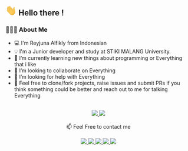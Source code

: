 <body>
  <h2><img src="https://github.com/ABSphreak/ABSphreak/blob/master/gifs/Hi.gif" width="30">  Hello there !</h2>

  ### 👨🏻‍💻  About Me
  - 💻 I'm Reyjuna Alfikly from Indonesian
  - 💡  I'm a Junior developer and study at STIKI MALANG University.
  - 🌱 I’m currently learning new things about programming or Everything that i like
  - 👯 I’m looking to collaborate on Everything
  - 🤔 I’m looking for help with Everything
  - 💬 Feel free to clone/fork projects, raise issues and submit PRs if you think something could be better and reach out to me for talking Everything
  
  <br>
  <div align="center">
    <a href="https://github.com/Andy-Ra">
      <img height="180em" src="https://github-readme-stats-eight-theta.vercel.app/api?username=andy-ra&show_icons=true&theme=algolia&include_all_commits=true&count_private=true">
      <img height="180em" src="https://github-readme-stats-eight-theta.vercel.app/api/top-langs/?username=andy-ra&layout=compact&langs_count=8&theme=algolia">
    </a>
  </div>
  
  <br>
  <div align="center">
  📫 Feel Free to contact me
  <br><br>
  <a href="https://www.linkedin.com/in/andy-ra"> 
    <img src="https://img.shields.io/badge/LinkedIn-%230077B5.svg?&style=flat&logo=linkedin&logoColor=white">
  </a>
  <a href="mailto:ivanandy45@gmail.com">
    <img src="https://img.shields.io/badge/Gmail-D14836?&style=flat&logo=gmail&logoColor=white">
  </a>
  <a href="https://www.facebook.com/I.A.Ramadhann">
    <img src="https://img.shields.io/badge/Facebook-1877F2?&style=flat&logo=facebook&logoColor=white">
  </a>
  <a href="https://instagram.com/iv.and.y">
    <img src="https://img.shields.io/badge/Instagram-%23E4405F.svg?&style=flat&logo=Instagram&logoColor=white">
  </a>
  <a href="https://api.whatsapp.com/send/?phone=6281331760041&text=Hi Andy I got your contact from Github">
    <img src="https://img.shields.io/badge/WhatsApp-25D366?&style=flat&logo=whatsapp&logoColor=white">
  </a>
  </div>
</body>
